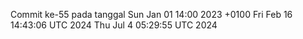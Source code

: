 Commit ke-55 pada tanggal Sun Jan 01 14:00 2023 +0100
Fri Feb 16 14:43:06 UTC 2024
Thu Jul  4 05:29:55 UTC 2024

